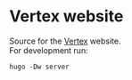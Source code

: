 # Vertex website

Source for the [Vertex](https://vertexlab.io) website.  
For development run:

```
hugo -Dw server
```
